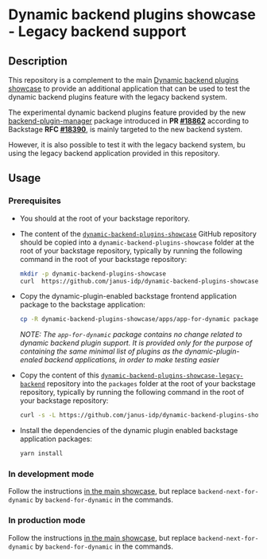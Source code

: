# Dynamic backend plugins showcase - Legacy backend support

## Description

This repository is a complement to the main [Dynamic backend plugins showcase](https://github.com/janus-idp/dynamic-backend-plugins-showcase) to provide an additional application that can be used to test the dynamic backend plugins feature with the legacy backend system.

The experimental dynamic backend plugins feature provided by the new [backend-plugin-manager](https://github.com/davidfestal/backstage/tree/new-backend-plugin-manager/packages/backend-plugin-manager) package introduced in **PR [#18862](https://github.com/backstage/backstage/pull/18862)** according to Backstage **RFC [#18390](https://github.com/backstage/backstage/issues/18390)**, is mainly targeted to the new backend system.

However, it is also possible to test it with the legacy backend system, bu using the legacy backend application provided in this repository.

## Usage

### Prerequisites

- You should at the root of your backstage reporitory.

- The content of the [`dynamic-backend-plugins-showcase`](https://github.com/janus-idp/dynamic-backend-plugins-showcase) GitHub repository should be copied into a `dynamic-backend-plugins-showcase` folder at the root of your backstage repository, typically by running the following command in the root of your backstage repository:

  ```bash
  mkdir -p dynamic-backend-plugins-showcase
  curl  https://github.com/janus-idp/dynamic-backend-plugins-showcase/archive/main.tar.gz | tar -xz -C dynamic-backend-plugins-showcase --strip-components=1
  ```

- Copy the dynamic-plugin-enabled backstage frontend application package to the backstage application:

  ```bash
  cp -R dynamic-backend-plugins-showcase/apps/app-for-dynamic packages
  ```

  _NOTE: The `app-for-dynamic` package contains no change related to dynamic backend plugin support. It is provided only for the purpose of containing the same minimal list of plugins as the dynamic-plugin-enaled backend applications, in order to make testing easier_

- Copy the content of this [`dynamic-backend-plugins-showcase-legacy-backend`](https://github.com/janus-idp/dynamic-backend-plugins-showcase-legacy-backend) repository into the `packages` folder at the root of your backstage repository, typically by running the following command in the root of your backstage repository:

  ```bash
  curl -s -L https://github.com/janus-idp/dynamic-backend-plugins-showcase-legacy-backend/archive/main.tar.gz | tar -xz -C packages --strip-components=1
  ```

- Install the dependencies of the dynamic plugin enabled backstage application packages:

  ```bash
  yarn install
  ```

### In development mode

Follow the instructions [in the main showcase](https://github.com/janus-idp/dynamic-backend-plugins-showcase#in-development-mode), but replace `backend-next-for-dynamic` by `backend-for-dynamic` in the commands.

### In production mode

Follow the instructions [in the main showcase](https://github.com/janus-idp/dynamic-backend-plugins-showcase#in-production-mode), but replace `backend-next-for-dynamic` by `backend-for-dynamic` in the commands.
